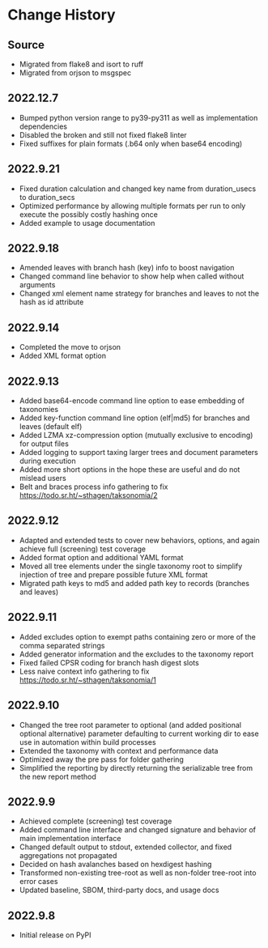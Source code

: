 # Change History

## Source

* Migrated from flake8 and isort to ruff
* Migrated from orjson to msgspec

## 2022.12.7

* Bumped python version range to py39-py311 as well as implementation dependencies
* Disabled the broken and still not fixed flake8 linter
* Fixed suffixes for plain formats (.b64 only when base64 encoding)

## 2022.9.21

* Fixed duration calculation and changed key name from duration_usecs to duration_secs
* Optimized performance by allowing multiple formats per run to only execute the possibly costly hashing once
* Added example to usage documentation

## 2022.9.18

* Amended leaves with branch hash (key) info to boost navigation
* Changed command line behavior to show help when called without arguments
* Changed xml element name strategy for branches and leaves to not the hash as id attribute

## 2022.9.14

* Completed the move to orjson
* Added XML format option

## 2022.9.13

* Added base64-encode command line option to ease embedding of taxonomies
* Added key-function command line option (elf|md5) for branches and leaves (default elf)
* Added LZMA xz-compression option (mutually exclusive to encoding) for output files
* Added logging to support taxing larger trees and document parameters during execution
* Added more short options in the hope these are useful and do not mislead users
* Belt and braces process info gathering to fix https://todo.sr.ht/~sthagen/taksonomia/2

## 2022.9.12

* Adapted and extended tests to cover new behaviors, options, and again achieve full (screening) test coverage
* Added format option and additional YAML format
* Moved all tree elements under the single taxonomy root to simplify injection of tree and prepare possible future XML format
* Migrated path keys to md5 and added path key to records (branches and leaves)

## 2022.9.11

* Added excludes option to exempt paths containing zero or more of the comma separated strings
* Added generator information and the excludes to the taxonomy report
* Fixed failed CPSR coding for branch hash digest slots
* Less naive context info gathering to fix https://todo.sr.ht/~sthagen/taksonomia/1

## 2022.9.10

* Changed the tree root parameter to optional (and added positional optional alternative) parameter defaulting to current working dir to ease use in automation within build processes
* Extended the taxonomy with context and performance data
* Optimized away the pre pass for folder gathering
* Simplified the reporting by directly returning the serializable tree from the new report method

## 2022.9.9

* Achieved complete (screening) test coverage
* Added command line interface and changed signature and behavior of main implementation interface
* Changed default output to stdout, extended collector, and fixed aggregations not propagated
* Decided on hash avalanches based on hexdigest hashing
* Transformed non-existing tree-root as well as non-folder tree-root into error cases
* Updated baseline, SBOM, third-party docs, and usage docs

## 2022.9.8

* Initial release on PyPI

